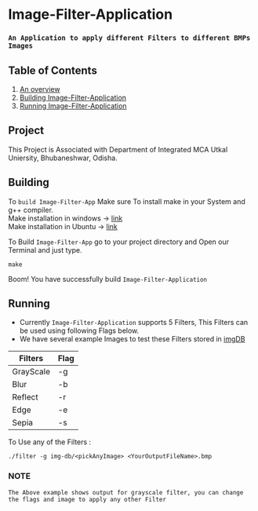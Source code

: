 # Image-Filter-Application
### `An Application to apply different Filters to different BMPs Images`
## Table of Contents

1) [An overview](#project)
2) [Building Image-Filter-Application](#building)
3) [Running Image-Filter-Application](#running)

## Project

This Project is Associated with Department of Integrated MCA Utkal Uniersity, Bhubaneshwar, Odisha.
## Building

To `build Image-Filter-App` Make sure To install make in your System and g++ compiler.<br>
Make installation in windows -> [link](https://www.technewstoday.com/install-and-use-make-in-windows/)<br>
Make installation in Ubuntu -> [link](https://askubuntu.com/questions/161104/how-do-i-install-make) 

To Build `Image-Filter-App` go to your project directory and Open our Terminal and just type.
```shell
make
```
Boom! You have successfully build `Image-Filter-Application`
## Running

+ Currently `Image-Filter-Application` supports 5 Filters, This Filters can be used using following Flags below.<br>
+ We have several example Images to test these Filters stored in [imgDB](https://github.com/Blaze-Stars/Image-Filter-Application/tree/main/img-db)

| Filters | Flag |
| ------- | ----- |
| GrayScale | -g |
| Blur | -b |
| Reflect | -r |
| Edge | -e |
| Sepia | -s |

To Use any of the Filters :
```shell
./filter -g img-db/<pickAnyImage> <YourOutputFileName>.bmp
```
### NOTE
```
The Above example shows output for grayscale filter, you can change the flags and image to apply any other Filter 
```